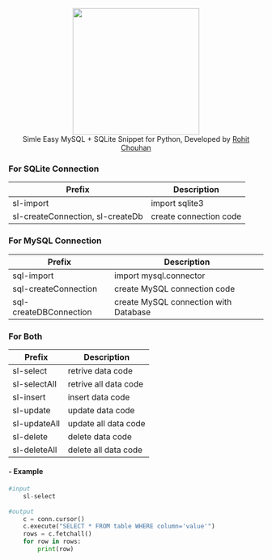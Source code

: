 <p align="center">
<img width="250" src="https://media.charlesleifer.com/blog/photos/sqlite-and-python.png"><br>
Simle Easy MySQL + SQLite Snippet for  Python, Developed by <a href="https://rohitchouhan.com">Rohit Chouhan</a>
</p>

### For SQLite Connection
| Prefix   |Description   |
| ------------ | ------------ |
|  sl-import | import sqlite3   |
|  sl-createConnection, sl-createDb | create connection code   |

### For MySQL Connection
| Prefix   |Description   |
| ------------ | ------------ |
|  sql-import | import mysql.connector      |
|  sql-createConnection | create MySQL connection code   |
|  sql-createDBConnection | create MySQL connection with Database   |

### For Both
| Prefix   |Description   |
| ------------ | ------------ |
|  sl-select | retrive data code   |
|  sl-selectAll | retrive all data code   |
|  sl-insert | insert data code   |
|  sl-update | update data code   |
|  sl-updateAll | update all data code   |
|  sl-delete | delete data code   |
|  sl-deleteAll |delete all data code   |

#### - Example
```python
#input
	sl-select
	
#output
	c = conn.cursor()
	c.execute("SELECT * FROM table WHERE column='value'")
	rows = c.fetchall()
	for row in rows:
		print(row)
```
